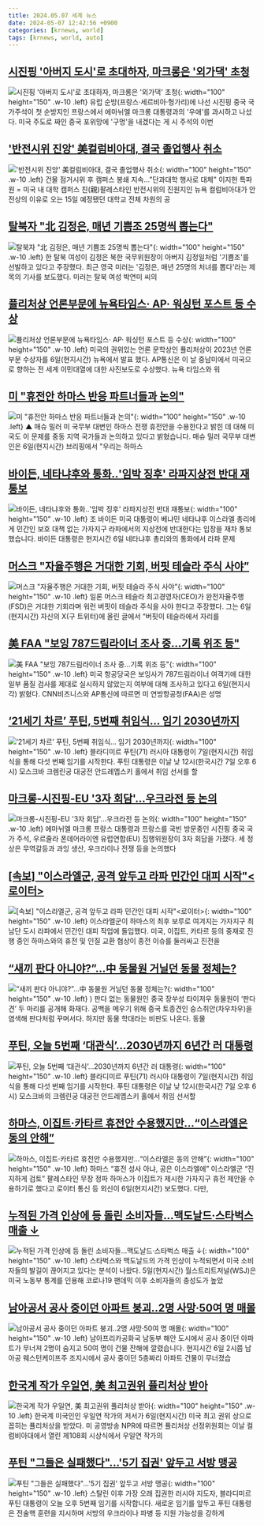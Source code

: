 ```yaml
---
title: 2024.05.07 세계 뉴스
date: 2024-05-07 12:42:56 +0900
categories: [krnews, world]
tags: [krnews, world, auto]
---
```

## [시진핑 '아버지 도시'로 초대하자, 마크롱은 '외가댁' 초청](https://n.news.naver.com/mnews/article/469/0000799743)

![시진핑 '아버지 도시'로 초대하자, 마크롱은 '외가댁' 초청](https://mimgnews.pstatic.net/image/origin/469/2024/05/06/799743.jpg?type=nf220_150){: width="100" height="150" .w-10 .left}
유럽 순방(프랑스·세르비아·헝가리)에 나선 시진핑 중국 국가주석이 첫 순방지인 프랑스에서 에마뉘엘 마크롱 대통령과의 '우애'를 과시하고 나섰다. 미국 주도로 짜인 중국 포위망에 '구멍'을 내겠다는 게 시 주석의 이번

## ['반전시위 진앙' 美컬럼비아대, 결국 졸업행사 취소](https://n.news.naver.com/mnews/article/001/0014671296)

!['반전시위 진앙' 美컬럼비아대, 결국 졸업행사 취소](https://mimgnews.pstatic.net/image/origin/001/2024/05/06/14671296.jpg?type=nf220_150){: width="100" height="150" .w-10 .left}
건물 점거시위 후 캠퍼스 봉쇄 지속…"단과대학 행사로 대체" 이지헌 특파원 = 미국 내 대학 캠퍼스 친(親)팔레스타인 반전시위의 진원지인 뉴욕 컬럼비아대가 안전상의 이유로 오는 15일 예정됐던 대학교 전체 차원의 공

## [탈북자 "北 김정은, 매년 기쁨조 25명씩 뽑는다"](https://n.news.naver.com/mnews/article/277/0005414571)

![탈북자 "北 김정은, 매년 기쁨조 25명씩 뽑는다"](https://mimgnews.pstatic.net/image/origin/277/2024/05/06/5414571.jpg?type=nf220_150){: width="100" height="150" .w-10 .left}
한 탈북 여성이 김정은 북한 국무위원장이 아버지 김정일처럼 '기쁨조'를 선발하고 있다고 주장했다. 최근 영국 미러는 '김정은, 매년 25명의 처녀를 뽑다'라는 제목의 기사를 보도했다. 미러는 탈북 여성 박연미 씨의

## [퓰리처상 언론부문에 뉴욕타임스· AP· 워싱턴 포스트 등 수상](https://n.news.naver.com/mnews/article/003/0012530554)

![퓰리처상 언론부문에 뉴욕타임스· AP· 워싱턴 포스트 등 수상](https://mimgnews.pstatic.net/image/origin/003/2024/05/07/12530554.jpg?type=nf220_150){: width="100" height="150" .w-10 .left}
미국의 권위있는 언론 문학상인 퓰리처상이 2023년 언론부문 수상자를 6일(현지시간) 뉴욕에서 발표 했다. AP통신은 이 날 중남미에서 미국으로 향하는 전 세계 이민대열에 대한 사진보도로 수상했다. 뉴욕 타임스와 워

## [미 "휴전안 하마스 반응 파트너들과 논의"](https://n.news.naver.com/mnews/article/055/0001152858)

![미 "휴전안 하마스 반응 파트너들과 논의"](https://mimgnews.pstatic.net/image/origin/055/2024/05/07/1152858.jpg?type=nf220_150){: width="100" height="150" .w-10 .left}
▲ 매슈 밀러 미 국무부 대변인 하마스 전쟁 휴전안을 수용한다고 밝힌 데 대해 미국도 이 문제를 중동 지역 국가들과 논의하고 있다고 밝혔습니다. 매슈 밀러 국무부 대변인은 6일(현지시간) 브리핑에서 "우리는 하마스

## [바이든, 네타냐후와 통화‥'임박 징후' 라파지상전 반대 재통보](https://n.news.naver.com/mnews/article/214/0001346851)

![바이든, 네타냐후와 통화‥'임박 징후' 라파지상전 반대 재통보](https://mimgnews.pstatic.net/image/origin/214/2024/05/07/1346851.jpg?type=nf220_150){: width="100" height="150" .w-10 .left}
조 바이든 미국 대통령이 베냐민 네타냐후 이스라엘 총리에게 민간인 보호 대책 없는 가자지구 라파에서의 지상전에 반대한다는 입장을 재차 통보했습니다. 바이든 대통령은 현지시간 6일 네타냐후 총리와의 통화에서 라파 문제

## [머스크 "자율주행은 거대한 기회, 버핏 테슬라 주식 사야”](https://n.news.naver.com/mnews/article/421/0007523525)

![머스크 "자율주행은 거대한 기회, 버핏 테슬라 주식 사야”](https://mimgnews.pstatic.net/image/origin/421/2024/05/07/7523525.jpg?type=nf220_150){: width="100" height="150" .w-10 .left}
일론 머스크 테슬라 최고경영자(CEO)가 완전자율주행(FSD)은 거대한 기회라며 워런 버핏이 테슬라 주식을 사야 한다고 주장했다. 그는 6일(현지시간) 자신의 X(구 트위터)에 올린 글에서 “버핏이 테슬라에서 자리를

## [美 FAA "보잉 787드림라이너 조사 중…기록 위조 등"](https://n.news.naver.com/mnews/article/003/0012531144)

![美 FAA "보잉 787드림라이너 조사 중…기록 위조 등"](https://mimgnews.pstatic.net/image/origin/003/2024/05/07/12531144.jpg?type=nf220_150){: width="100" height="150" .w-10 .left}
미국 항공당국은 보잉사가 787드림라이너 여객기에 대한 일부 품질 검사를 제대로 실시하지 않았는지 여부에 대해 조사하고 있다고 6일(현지시각) 밝혔다. CNN비즈니스와 AP통신에 따르면 미 연방항공청(FAA)은 성명

## [‘21세기 차르’ 푸틴, 5번째 취임식… 임기 2030년까지](https://n.news.naver.com/mnews/article/005/0001694105)

![‘21세기 차르’ 푸틴, 5번째 취임식… 임기 2030년까지](https://mimgnews.pstatic.net/image/origin/005/2024/05/07/1694105.jpg?type=nf220_150){: width="100" height="150" .w-10 .left}
블라디미르 푸틴(71) 러시아 대통령이 7일(현지시간) 취임식을 통해 다섯 번째 임기를 시작한다. 푸틴 대통령은 이날 낮 12시(한국시간 7일 오후 6시) 모스크바 크렘린궁 대궁전 안드레옙스키 홀에서 취임 선서를 할

## [마크롱-시진핑-EU '3자 회담'…우크라전 등 논의](https://n.news.naver.com/mnews/article/079/0003892389)

![마크롱-시진핑-EU '3자 회담'…우크라전 등 논의](https://mimgnews.pstatic.net/image/origin/079/2024/05/06/3892389.jpg?type=nf220_150){: width="100" height="150" .w-10 .left}
에마뉘엘 마크롱 프랑스 대통령과 프랑스를 국빈 방문중인 시진핑 중국 국가 주석, 우르줄라 폰데어라이엔 유럽연합(EU) 집행위원장이 3자 회담을 가졌다. 세 정상은 무역갈등과 과잉 생산, 우크라이나 전쟁 등을 논의했다

## [[속보] "이스라엘군, 공격 앞두고 라파 민간인 대피 시작"<로이터>](https://n.news.naver.com/mnews/article/011/0004336965)

![[속보] "이스라엘군, 공격 앞두고 라파 민간인 대피 시작"<로이터>](https://mimgnews.pstatic.net/image/origin/011/2024/05/06/4336965.jpg?type=nf220_150){: width="100" height="150" .w-10 .left}
이스라엘군이 하마스의 최후 보루로 여겨지는 가자지구 최남단 도시 라파에서 민간인 대피 작업에 돌입했다. 미국, 이집트, 카타르 등의 중재로 진행 중인 하마스와의 휴전 및 인질 교환 협상이 종전 이슈를 둘러싸고 진전을

## [“새끼 판다 아니야?”…中 동물원 거닐던 동물 정체는?](https://n.news.naver.com/mnews/article/018/0005732526)

![“새끼 판다 아니야?”…中 동물원 거닐던 동물 정체는?](https://mimgnews.pstatic.net/image/origin/018/2024/05/07/5732526.jpg?type=nf220_150){: width="100" height="150" .w-10 .left}
) 판다 없는 동물원인 중국 장쑤성 타이저우 동물원이 ‘판다견’ 두 마리를 공개해 화재다. 공백을 메우기 위해 중국 토종견인 숭스취안(차우차우)을 염색해 판다처럼 꾸며서다. 하지만 동물 학대라는 비판도 나온다. 동물

## [푸틴, 오늘 5번째 ‘대관식’…2030년까지 6년간 러 대통령](https://n.news.naver.com/mnews/article/025/0003358638)

![푸틴, 오늘 5번째 ‘대관식’…2030년까지 6년간 러 대통령](https://mimgnews.pstatic.net/image/origin/025/2024/05/07/3358638.jpg?type=nf220_150){: width="100" height="150" .w-10 .left}
블라디미르 푸틴(71) 러시아 대통령이 7일(현지시간) 취임식을 통해 다섯 번째 임기를 시작한다. 푸틴 대통령은 이날 낮 12시(한국시간 7일 오후 6시) 모스크바의 크렘린궁 대궁전 안드레옙스키 홀에서 취임 선서할

## [하마스, 이집트·카타르 휴전안 수용했지만…“이스라엘은 동의 안해”](https://n.news.naver.com/mnews/article/009/0005299057)

![하마스, 이집트·카타르 휴전안 수용했지만…“이스라엘은 동의 안해”](https://mimgnews.pstatic.net/image/origin/009/2024/05/07/5299057.jpg?type=nf220_150){: width="100" height="150" .w-10 .left}
하마스 “휴전 성사 아냐, 공은 이스라엘에” 이스라엘군 “진지하게 검토” 팔레스타인 무장 정파 하마스가 이집트가 제시한 가자지구 휴전 제안을 수용하기로 했다고 로이터 통신 등 외신이 6일(현지시간) 보도했다. 다만,

## [누적된 가격 인상에 등 돌린 소비자들...맥도날드·스타벅스 매출 ↓](https://n.news.naver.com/mnews/article/052/0002032036)

![누적된 가격 인상에 등 돌린 소비자들...맥도날드·스타벅스 매출 ↓](https://mimgnews.pstatic.net/image/origin/052/2024/05/07/2032036.jpg?type=nf220_150){: width="100" height="150" .w-10 .left}
스타벅스와 맥도날드의 가격 인상이 누적되면서 미국 소비자들의 발길이 끊어지고 있다는 분석이 나왔다. 5일(현지시간) 월스트리트저널(WSJ)은 미국 노동부 통계를 인용해 코로나19 팬데믹 이후 소비자들의 충성도가 높았

## [남아공서 공사 중이던 아파트 붕괴‥2명 사망·50여 명 매몰](https://n.news.naver.com/mnews/article/214/0001346938)

![남아공서 공사 중이던 아파트 붕괴‥2명 사망·50여 명 매몰](https://mimgnews.pstatic.net/image/origin/214/2024/05/07/1346938.jpg?type=nf220_150){: width="100" height="150" .w-10 .left}
남아프리카공화국 남동부 해안 도시에서 공사 중이던 아파트가 무너져 2명이 숨지고 50여 명이 건물 잔해에 깔렸습니다. 현지시간 6일 2시쯤 남아공 웨스턴케이프주 조지시에서 공사 중이던 5층짜리 아파트 건물이 무너졌습

## [한국계 작가 우일연, 美 최고권위 퓰리처상 받아](https://n.news.naver.com/mnews/article/421/0007523500)

![한국계 작가 우일연, 美 최고권위 퓰리처상 받아](https://mimgnews.pstatic.net/image/origin/421/2024/05/07/7523500.jpg?type=nf220_150){: width="100" height="150" .w-10 .left}
한국계 미국인인 우일연 작가의 저서가 6일(현지시간) 미국 최고 권위 상으로 꼽히는 퓰리처상을 받았다. 미 공영방송 NPR에 따르면 퓰리처상 선정위원회는 이날 컬럼비아대에서 열린 제108회 시상식에서 우일연 작가의

## [푸틴 "그들은 실패했다"...'5기 집권' 앞두고 서방 맹공](https://n.news.naver.com/mnews/article/052/0002031980)

![푸틴 "그들은 실패했다"...'5기 집권' 앞두고 서방 맹공](https://mimgnews.pstatic.net/image/origin/052/2024/05/07/2031980.jpg?type=nf220_150){: width="100" height="150" .w-10 .left}
스탈린 이후 가장 오래 집권한 러시아 지도자, 블라디미르 푸틴 대통령이 오늘 오후 5번째 임기를 시작합니다. 새로운 임기를 앞두고 푸틴 대통령은 전술핵 훈련을 지시하며 서방의 우크라이나 파병 등 지원 가능성을 강하게

